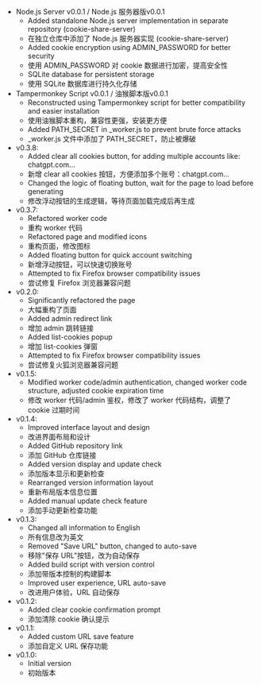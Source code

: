 - Node.js Server v0.0.1 / Node.js 服务器版v0.0.1
  - Added standalone Node.js server implementation in separate repository (cookie-share-server)
  - 在独立仓库中添加了 Node.js 服务器实现 (cookie-share-server)
  - Added cookie encryption using ADMIN_PASSWORD for better security
  - 使用 ADMIN_PASSWORD 对 cookie 数据进行加密，提高安全性
  - SQLite database for persistent storage
  - 使用 SQLite 数据库进行持久化存储
- Tampermonkey Script v0.0.1 / 油猴脚本版v0.0.1
  - Reconstructed using Tampermonkey script for better compatibility and easier installation
  - 使用油猴脚本重构，兼容性更强，安装更方便
  - Added PATH_SECRET in _worker.js to prevent brute force attacks
  - _worker.js 文件中添加了 PATH_SECRET，防止被爆破
- v0.3.8:
  - Added clear all cookies button, for adding multiple accounts like: chatgpt.com...
  - 新增 clear all cookies 按钮，方便添加多个账号：chatgpt.com...
  - Changed the logic of floating button, wait for the page to load before generating
  - 修改浮动按钮的生成逻辑，等待页面加载完成后再生成
- v0.3.7:
  - Refactored worker code
  - 重构 worker 代码
  - Refactored page and modified icons
  - 重构页面，修改图标
  - Added floating button for quick account switching
  - 新增浮动按钮，可以快速切换账号
  - Attempted to fix Firefox browser compatibility issues
  - 尝试修复 Firefox 浏览器兼容问题
- v0.2.0:
  - Significantly refactored the page
  - 大幅重构了页面
  - Added admin redirect link
  - 增加 admin 跳转链接
  - Added list-cookies popup
  - 增加 list-cookies 弹窗
  - Attempted to fix Firefox browser compatibility issues
  - 尝试修复火狐浏览器兼容问题
- v0.1.5:
  - Modified worker code/admin authentication, changed worker code structure, adjusted cookie expiration time
  - 修改 worker 代码/admin 鉴权，修改了 worker 代码结构，调整了 cookie 过期时间
- v0.1.4:
  - Improved interface layout and design
  - 改进界面布局和设计
  - Added GitHub repository link
  - 添加 GitHub 仓库链接
  - Added version display and update check
  - 添加版本显示和更新检查
  - Rearranged version information layout
  - 重新布局版本信息位置
  - Added manual update check feature
  - 添加手动更新检查功能
- v0.1.3:
  - Changed all information to English
  - 所有信息改为英文
  - Removed "Save URL" button, changed to auto-save
  - 移除"保存 URL"按钮，改为自动保存
  - Added build script with version control
  - 添加带版本控制的构建脚本
  - Improved user experience, URL auto-save
  - 改进用户体验，URL 自动保存
- v0.1.2:
  - Added clear cookie confirmation prompt
  - 添加清除 cookie 确认提示
- v0.1.1:
  - Added custom URL save feature
  - 添加自定义 URL 保存功能
- v0.1.0:
  - Initial version
  - 初始版本

